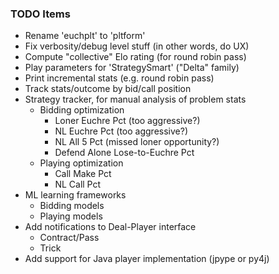 ### TODO Items ###

- Rename 'euchplt' to 'pltform'
- Fix verbosity/debug level stuff (in other words, do UX)
- Compute "collective" Elo rating (for round robin pass)
- Play parameters for 'StrategySmart' ("Delta" family)
- Print incremental stats (e.g. round robin pass)
- Track stats/outcome by bid/call position
- Strategy tracker, for manual analysis of problem stats
    - Bidding optimization
        - Loner Euchre Pct (too aggressive?)
        - NL Euchre Pct (too aggressive?)
        - NL All 5 Pct (missed loner opportunity?)
        - Defend Alone Lose-to-Euchre Pct
    - Playing optimization
        - Call Make Pct
        - NL Call Pct
- ML learning frameworks
    - Bidding models
    - Playing models
- Add notifications to Deal-Player interface
    - Contract/Pass
    - Trick
- Add support for Java player implementation (jpype or py4j)
